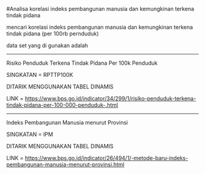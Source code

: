 #Analisa korelasi indeks pembangunan manusia dan kemungkinan terkena tindak pidana

mencari korelasi indeks pembangunan manusia dan kemungkinan terkena tindak pidana (per 100rb pernduduk)

data set yang di gunakan adalah

---

Risiko Penduduk Terkena Tindak Pidana Per 100k Penduduk

SINGKATAN  = RPTTP100K 

DITARIK MENGGUNAKAN TABEL DINAMIS

LINK = https://www.bps.go.id/indicator/34/299/1/risiko-penduduk-terkena-tindak-pidana-per-100-000-penduduk-.html

---

Indeks Pembangunan Manusia menurut Provinsi

SINGKATAN = IPM

DITARIK MENGGUNAKAN TABEL DINAMIS

LINK = https://www.bps.go.id/indicator/26/494/1/-metode-baru-indeks-pembangunan-manusia-menurut-provinsi.html
